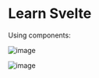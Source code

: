 # Learn Svelte

Using components:

![image](https://user-images.githubusercontent.com/31458531/176223317-39f50281-539c-417a-bd26-c7eaa97d733f.png)

![image](https://user-images.githubusercontent.com/31458531/176223237-55f71853-ab7e-468d-ae8b-d82b86f8db34.png)

